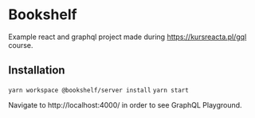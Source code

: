 # Bookshelf

Example react and graphql project made during https://kursreacta.pl/gql course.

## Installation

`yarn workspace @bookshelf/server install`
`yarn start`

Navigate to http://localhost:4000/ in order to see GraphQL Playground.
